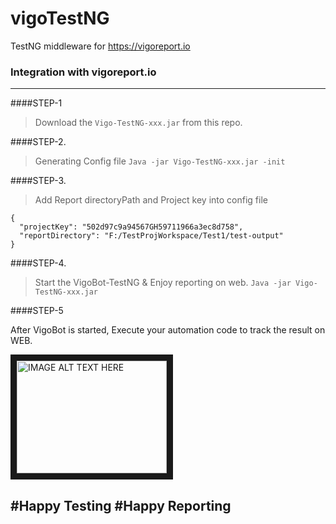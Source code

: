 # vigoTestNG 
TestNG middleware for https://vigoreport.io


### **Integration** with vigoreport.io
----------------------


####STEP-1
>Download the `Vigo-TestNG-xxx.jar` from this repo.

####STEP-2.
>Generating Config file
`Java -jar Vigo-TestNG-xxx.jar -init`

####STEP-3.
>Add Report directoryPath and Project key into config file
```
{ 
  "projectKey": "502d97c9a94567GH59711966a3ec8d758", 
  "reportDirectory": "F:/TestProjWorkspace/Test1/test-output"
}
```

####STEP-4.
>Start the VigoBot-TestNG & Enjoy reporting on web.
 `Java -jar Vigo-TestNG-xxx.jar`
 
####STEP-5
 
 After VigoBot is started, Execute your automation code to track the result on WEB.


<a href="http://www.youtube.com/watch?feature=player_embedded&v=YOUTUBE_VIDEO_ID_HERE
" target="_blank"><img src="http://img.youtube.com/vi/gmWTtFSpFpw/0.jpg" 
alt="IMAGE ALT TEXT HERE" width="240" height="180" border="10" /></a>

## #Happy Testing #Happy Reporting
